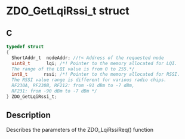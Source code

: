# ZDO_GetLqiRssi_t struct

## C

```c
typedef struct
{
  ShortAddr_t  nodeAddr; //!< Address of the requested node
  uint8_t      lqi; /*! Pointer to the memory allocated for LQI.
  The range of the LQI value is from 0 to 255.*/
  int8_t      rssi; /*! Pointer to the memory allocated for RSSI.
  The RSSI value range is different for various radio chips.
  RF230A, RF230B, RF212: from -91 dBm to -7 dBm,
  RF231: from -90 dBm to -7 dBm */
} ZDO_GetLqiRssi_t;

```
## Description

Describes the parameters of the ZDO_LqiRssiReq() function